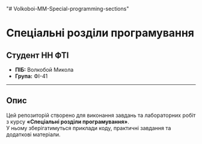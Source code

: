 "# Volkoboi-MM-Special-programming-sections" 
# Спеціальні розділи програмування

## Студент НН ФТІ
- **ПІБ:** Волкобой Микола  
- **Група:** ФІ-41  

---

##  Опис
Цей репозиторій створено для виконання завдань та лабораторних робіт з курсу **«Спеціальні розділи програмування»**.  
У ньому зберігатимуться приклади коду, практичні завдання та додаткові матеріали.
